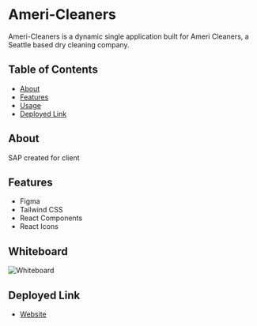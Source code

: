 # Ameri-Cleaners
Ameri-Cleaners is a dynamic single application built for Ameri Cleaners, a Seattle based dry cleaning company.

## Table of Contents
- [About](#about)
- [Features](#features)
- [Usage](#usage)
- [Deployed Link](#deployed-link)

## About
SAP created for client

## Features
- Figma
- Tailwind CSS
- React Components
- React Icons

## Whiteboard
![Whiteboard](url_to_image)

## Deployed Link
- [Website](https://ameri-cleaners.netlify.app/)
